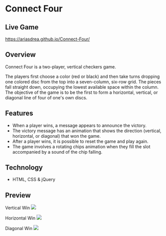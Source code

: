 # Connect Four

## Live Game

https://ariasdrea.github.io/Connect-Four/

## Overview

Connect Four is a two-player, vertical checkers game.

The players first choose a color (red or black) and then take turns dropping one colored disc from the top into a seven-column, six-row grid. The pieces fall straight down, occupying the lowest available space within the column. The objective of the game is to be the first to form a horizontal, vertical, or diagonal line of four of one's own discs.

## Features

-   When a player wins, a message appears to announce the victory.
-   The victory message has an animation that shows the direction (vertical, horizontal, or diagonal) that won the game.
-   After a player wins, it is possible to reset the game and play again.
-   The game involves a rotating chips animation when they fill the slot accompanied by a sound of the chip falling.

## Technology

-   HTML, CSS & jQuery

## Preview

Vertical Win
![](vertical.gif)

Horizontal Win
![](horizontal.gif)

Diagonal Win
![](diagonal.gif)
